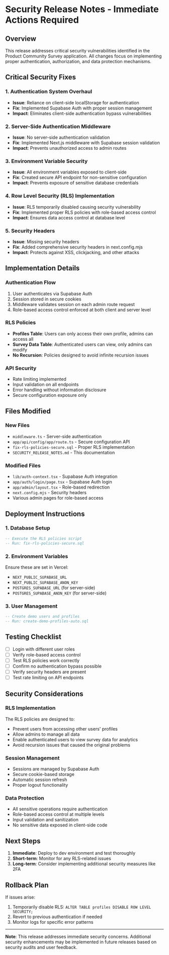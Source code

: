 # Security Release Notes - Immediate Actions Required

## Overview
This release addresses critical security vulnerabilities identified in the Product Community Survey application. All changes focus on implementing proper authentication, authorization, and data protection mechanisms.

## Critical Security Fixes

### 1. Authentication System Overhaul
- **Issue**: Reliance on client-side localStorage for authentication
- **Fix**: Implemented Supabase Auth with proper session management
- **Impact**: Eliminates client-side authentication bypass vulnerabilities

### 2. Server-Side Authentication Middleware
- **Issue**: No server-side authentication validation
- **Fix**: Implemented Next.js middleware with Supabase session validation
- **Impact**: Prevents unauthorized access to admin routes

### 3. Environment Variable Security
- **Issue**: All environment variables exposed to client-side
- **Fix**: Created secure API endpoint for non-sensitive configuration
- **Impact**: Prevents exposure of sensitive database credentials

### 4. Row Level Security (RLS) Implementation
- **Issue**: RLS temporarily disabled causing security vulnerability
- **Fix**: Implemented proper RLS policies with role-based access control
- **Impact**: Ensures data access control at database level

### 5. Security Headers
- **Issue**: Missing security headers
- **Fix**: Added comprehensive security headers in next.config.mjs
- **Impact**: Protects against XSS, clickjacking, and other attacks

## Implementation Details

### Authentication Flow
1. User authenticates via Supabase Auth
2. Session stored in secure cookies
3. Middleware validates session on each admin route request
4. Role-based access control enforced at both client and server level

### RLS Policies
- **Profiles Table**: Users can only access their own profile, admins can access all
- **Survey Data Table**: Authenticated users can view, only admins can modify
- **No Recursion**: Policies designed to avoid infinite recursion issues

### API Security
- Rate limiting implemented
- Input validation on all endpoints
- Error handling without information disclosure
- Secure configuration exposure only

## Files Modified

### New Files
- `middleware.ts` - Server-side authentication
- `app/api/config/app/route.ts` - Secure configuration API
- `fix-rls-policies-secure.sql` - Proper RLS implementation
- `SECURITY_RELEASE_NOTES.md` - This documentation

### Modified Files
- `lib/auth-context.tsx` - Supabase Auth integration
- `app/auth/login/page.tsx` - Supabase Auth login
- `app/admin/layout.tsx` - Role-based redirection
- `next.config.mjs` - Security headers
- Various admin pages for role-based access

## Deployment Instructions

### 1. Database Setup
```sql
-- Execute the RLS policies script
-- Run: fix-rls-policies-secure.sql
```

### 2. Environment Variables
Ensure these are set in Vercel:
- `NEXT_PUBLIC_SUPABASE_URL`
- `NEXT_PUBLIC_SUPABASE_ANON_KEY`
- `POSTGRES_SUPABASE_URL` (for server-side)
- `POSTGRES_SUPABASE_ANON_KEY` (for server-side)

### 3. User Management
```sql
-- Create demo users and profiles
-- Run: create-demo-profiles-auto.sql
```

## Testing Checklist

- [ ] Login with different user roles
- [ ] Verify role-based access control
- [ ] Test RLS policies work correctly
- [ ] Confirm no authentication bypass possible
- [ ] Verify security headers are present
- [ ] Test rate limiting on API endpoints

## Security Considerations

### RLS Implementation
The RLS policies are designed to:
- Prevent users from accessing other users' profiles
- Allow admins to manage all data
- Enable authenticated users to view survey data for analytics
- Avoid recursion issues that caused the original problems

### Session Management
- Sessions are managed by Supabase Auth
- Secure cookie-based storage
- Automatic session refresh
- Proper logout functionality

### Data Protection
- All sensitive operations require authentication
- Role-based access control at multiple levels
- Input validation and sanitization
- No sensitive data exposed in client-side code

## Next Steps

1. **Immediate**: Deploy to dev environment and test thoroughly
2. **Short-term**: Monitor for any RLS-related issues
3. **Long-term**: Consider implementing additional security measures like 2FA

## Rollback Plan

If issues arise:
1. Temporarily disable RLS: `ALTER TABLE profiles DISABLE ROW LEVEL SECURITY;`
2. Revert to previous authentication if needed
3. Monitor logs for specific error patterns

---

**Note**: This release addresses immediate security concerns. Additional security enhancements may be implemented in future releases based on security audits and user feedback.